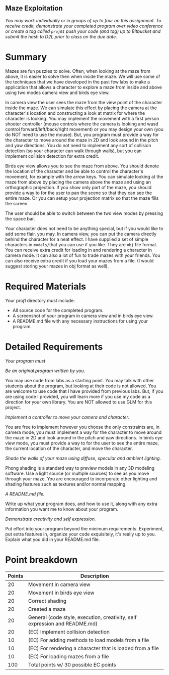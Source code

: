 ## Maze Exploitation

*You may work individually or in groups of up to four on this assignment. To receive credit, 
demonstrate your completed program over video conference or create a tag called `proj01` 
push your code (and tag) up to Bitbucket and submit the hash to D2L prior to class on the 
due date.*

# Summary

Mazes are fun puzzles to solve. Often, when looking at the maze from above, it is easier 
to solve then when inside the maze. We will use some of the techniques that we have 
developed in the past few labs to make a application that allows a character to explore a 
maze from inside and above using two modes camera view and birds eye view.

In camera view the user sees the maze from the view point of the character inside the 
maze. We can simulate this effect by placing the camera at the character's location and 
constructing a look at matrix for where the character is looking. You may implement the 
movement with a first person shooter controller (mouse controls where the camera is 
looking and wasd control forward/left/back/right movement) or you may design your 
own (you do NOT need to use the mouse). But, you program must provide a way for the 
character to move around the maze in 2D and look around in the pitch and yaw 
directions. You do not need to implement any sort of collision detection (so your 
character can walk through walls), but you can implement collision detection for extra 
credit.

Birds eye view allows you to see the maze from above. You should denote the location of 
the character and be able to control the character's movement, for example with the 
arrow keys. You can simulate looking at the maze from above by placing the camera 
above the maze and using an orthographic projection. If you show only part of the maze, 
you should provide a way to for the user to pan the scene so that they can see the entire 
maze. Or you can setup your projection matrix so that the maze fills the screen.

The user should be able to switch between the two view modes by pressing the space bar.

Your character does not need to be anything special, but if you would like to add some 
flair, you may. In camera view, you can put the camera directly behind the character for a 
neat effect. I have supplied a set of simple characters in `models/`that you can use if you 
like. They are `obj` file format. You can receive extra credit for loading in and rendering a 
character in camera mode. It can also a lot of fun to trade mazes with your friends. 
You can also receive extra credit if you load your mazes from a file. (I would suggest storing 
your mazes in obj format as well).

# Required Materials

Your proj1 directory must include:

* All source code for the completed program.
* A screenshot of your program in camera view and in birds eye view.
* A README.md file with any necessary instructions for using your program.

# Detailed Requirements

*Your program must*

*Be an original program written by you.*

You may use code from labs as a starting point. You may talk with other students about the program, but looking at their code is not allowed. You are welcome to use code that I have provided from previous labs. But, if you are using code I provided, you will learn more if you use my code as a direction for your own library. You are NOT allowed to use GLM for this project.

*Implement a controller to move your camera and character.*

You are free to implement however you choose the only constraints are, in camera mode, you must implement a way for the character to move around the maze in 2D and look around in the pitch and yaw directions. In birds eye view mode, you must provide a way to for the user to see the entire maze, the current location of the character, and move the character.

*Shade the walls of your maze using diffuse, specular and ambient lighting.*

Phong shading is a standard way to preview models in any 3D modeling software. Use a light source (or multiple sources) to see as you move through your maze. You are encouraged to incorporate other lighting and shading features such as textures and/or normal mapping.

*A README.md file.*

Write up what your program does, and how to use it, along with any extra information you want me to know about your program.

*Demonstrate creativity and self expression.*

Put effort into your program beyond the minimum requirements. Experiment, put extra features in, organize your code exquisitely, it's really up to you. Explain what you did in your README.md file.

# Point breakdown

| Points | Description
|--------|---------------------------------------------------------------------------
| 20	 | Movement in camera view
| 20	 | Movement in birds eye view
| 20	 | Correct shading
| 20	 | Created a maze
| 20	 | General (code style, execution, creativity, self expression and README.md)
| 20	 | (EC) Implement collision detection
| 10	 | (EC) For adding methods to load models from a file
| 10	 | (EC) For rendering a character that is loaded from a file
| 10	 | (EC) For loading mazes from a file
| 100	 | Total points w/ 30 possible EC points
